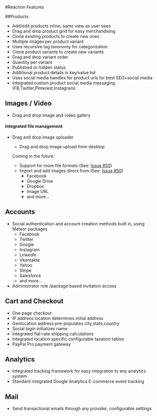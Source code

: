 #Reaction Features

##Products

* Add/edit products inline, same view as user sees
* Drag and drop product grid for easy merchandising
* Clone existing products to create new ones
* Multiple images per product variant
* Uses recursive tag taxonomy for categorization
* Clone product variants to create new variants
* Drag and drop variant order
* Quantity per variant
* Published or hidden status
* Additional product details in key/value list
* Uses social media handles for product urls for best SEO+social media
* Integrated custom product social media messaging (FB,Twitter,Pinterest,Instagram)


## Images / Video
* Drag and drop image and video gallery

#### Integrated file management
* Drag and drop image uploader
	* Drag and drop image upload from desktop

	Coming in the future:

	* Support for more file formats (See: [Issue #50](https://github.com/ongoworks/reaction/issues/50))
	* Import and add images direct from (See: [Issue #50](https://github.com/ongoworks/reaction/issues/69))
		* Facebook
		* Google Drive
		* Dropbox
		* Image URL
		* and more...

## Accounts
* Social authentication and account creation methods built in, using Meteor packages
	* Facebook
	* Twitter
	* Google
	* Instagram
	* LinkedIn
	* Vkontakte
	* Yahoo
	* Stripe
	* Salesforce
	* and more...
* Administrator role /package based invitation access

## Cart and Checkout
* One page checkout
* IP address location determines initial address
* Geolocation address pre-populates city,state,country
* Social login initializes name
* Integrated flat-rate shipping calculations
* Integrated location specific configurable taxation tables
* PayPal Pro payment gateway


## Analytics
* Integrated tracking framework for easy integration to any analytics system
* Standard integrated Google Analytics E-commerce event tracking

## Mail
* Send transactional emails through any provider, configurable settings
